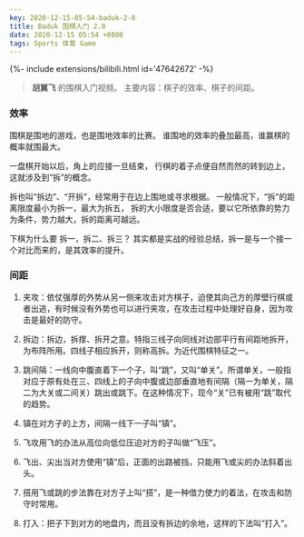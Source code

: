 ```yaml
---
key: 2020-12-15-05-54-baduk-2-0
title: Baduk 围棋入门 2.0
date: 2020-12-15 05:54 +0800
tags: Sports 体育 Game
---
```


<div>{%- include extensions/bilibili.html id='47642672' -%}</div>

> **胡翼飞** 的围棋入门视频。
> 主要内容：棋子的效率、棋子的间距。

### 效率

围棋是围地的游戏，也是围地效率的比赛。
谁围地的效率的叠加最高，谁赢棋的概率就围最大。

一盘棋开始以后，角上的应接一旦结束，
行棋的着子点便自然而然的转到边上，这就涉及到“拆”的概念。

拆也叫“拆边”、“开拆”，经常用于在边上围地或寻求根据。
一般情况下，“拆”的距离限度最小为拆一，最大为拆五，
拆的大小限度是否合适，要以它所依靠的势力为条件，势力越大，拆的距离可越远。

下棋为什么要 拆一，拆二、拆三？
其实都是实战的经验总结，拆一是与一个接一个对比而来的，是其效率的提升。

### 间距

1. 夹攻：依仗强厚的外势从另一侧来攻击对方棋子，迫使其向己方的厚壁行棋或者出逃，有时候没有外势也可以进行夹攻，在攻击过程中处理好自身，因为攻击是最好的防守。

2. 拆边：拆边，拆撑、拆开之意。特指三线子向同线对边部平行有间距地拆开，为布阵所用。四线子相应拆开，则称高拆。为近代围棋特征之一。

3. 跳间隔：一线向中腹直着下一个子，叫“跳”，又叫“单关”。所谓单关，一般指对应于原有处在三、四线上的子向中腹或边部垂直地有间隔（隔一为单关，隔二为大关或二间关）跳出或跳下。在这种情况下，现今“关”已有被用“跳”取代的趋势。

4. 镇在对方子的上方，间隔一线下一子叫“镇”。

5. 飞攻用飞的办法从高位向低位压迫对方的子叫做“飞压”。

6. 飞出、尖出当对方使用“镇”后，正面的出路被挡，只能用飞或尖的办法斜着出头。

7. 搭用飞或跳的步法靠在对方子上叫“搭”，是一种借力使力的着法，在攻击和防守时常用。

8. 打入：把子下到对方的地盘内，而且没有拆边的余地，这样的下法叫“打入”。

<!--more-->
